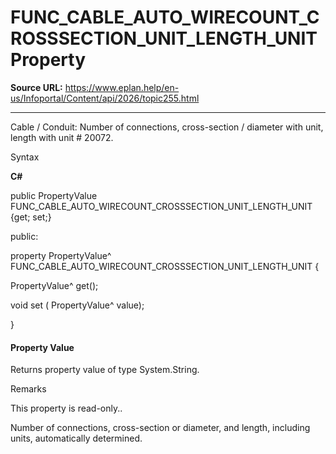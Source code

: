 # FUNC_CABLE_AUTO_WIRECOUNT_CROSSSECTION_UNIT_LENGTH_UNIT Property

**Source URL:** https://www.eplan.help/en-us/Infoportal/Content/api/2026/topic255.html

---

Cable / Conduit: Number of connections, cross-section / diameter with unit, length with unit # 20072.

Syntax

**C#**



public PropertyValue FUNC_CABLE_AUTO_WIRECOUNT_CROSSSECTION_UNIT_LENGTH_UNIT {get; set;}

public:

property PropertyValue^ FUNC_CABLE_AUTO_WIRECOUNT_CROSSSECTION_UNIT_LENGTH_UNIT {

   PropertyValue^ get();

   void set (    PropertyValue^ value);

}


#### Property Value

Returns property value of type System.String.

Remarks

This property is read-only..

Number of connections, cross-section or diameter, and length, including units, automatically determined.
